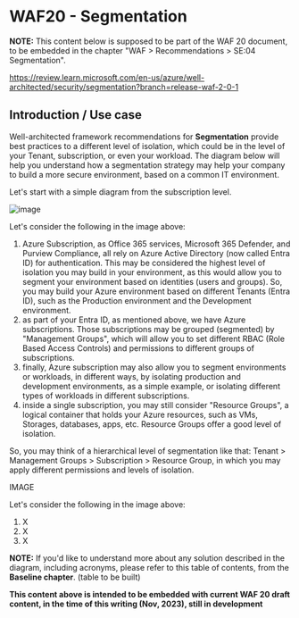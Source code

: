 # WAF20 - Segmentation

**NOTE:** 
This content below is supposed to be part of the WAF 20 document, to be embedded in the chapter "WAF > Recommendations > SE:04 Segmentation".

https://review.learn.microsoft.com/en-us/azure/well-architected/security/segmentation?branch=release-waf-2-0-1

## Introduction / Use case

Well-architected framework recommendations for **Segmentation** provide best practices to a different level of isolation, which could be in the level of your Tenant, subscription, or even your workload.
The diagram below will help you understand how a segmentation strategy may help your company to build a more secure environment, based on a common IT environment.

Let's start with a simple diagram from the subscription level.

![image](https://github.com/rudneir2/WAF20---Segmentation/assets/97529152/1999c391-9187-4ffd-99d7-ffebf10ee129)

Let's consider the following in the image above:

1. Azure Subscription, as Office 365 services, Microsoft 365 Defender, and Purview Compliance, all rely on Azure Active Directory (now called Entra ID) for authentication. This may be considered the highest level of isolation you may build in your environment, as this would allow you to segment your environment based on identities (users and groups). So, you may build your Azure environment based on different Tenants (Entra ID), such as the Production environment and the Development environment.
2. as part of your Entra ID, as mentioned above, we have Azure subscriptions. Those subscriptions may be grouped (segmented) by "Management Groups", which will allow you to set different RBAC (Role Based Access Controls) and permissions to different groups of subscriptions.
3. finally, Azure subscription may also allow you to segment environments or workloads, in different ways, by isolating production and development environments, as a simple example, or isolating different types of workloads in different subscriptions.
4. inside a single subscription, you may still consider "Resource Groups", a logical container that holds your Azure resources, such as VMs, Storages, databases, apps, etc. Resource Groups offer a good level of isolation.

So, you may think of a hierarchical level of segmentation like that: Tenant > Management Groups > Subscription > Resource Group, in which you may apply different permissions and levels of isolation.


IMAGE

Let's consider the following in the image above:

1. X
2. X
3. X



**NOTE:**
If you'd like to understand more about any solution described in the diagram, including acronyms, please refer to this table of contents, from the **Baseline chapter**.
(table to be built)

**This content above is intended to be embedded with current WAF 20 draft content, in the time of this writing (Nov, 2023), still in development**










